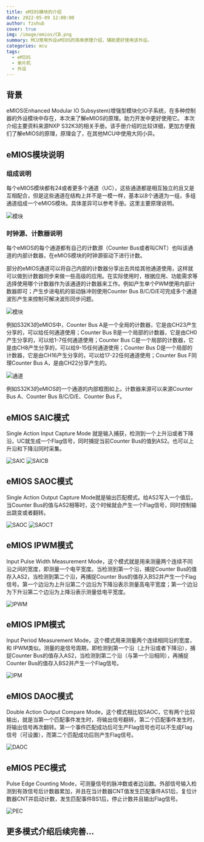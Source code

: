 ```yaml
---
title: eMIOS模块的介绍
date: 2022-05-09 12:00:00
author: fzxhub
cover: true
img: /image/emios/CB.png
summary: MCU常用外设eMIOS的简单原理介绍，辅助更好使用该外设。
categories: mcu
tags:
  - eMIOS
  - 单片机
  - 外设
---
```


## 背景

eMIOS(Enhanced Modular IO Subsystem)增强型模块化IO子系统，在多种控制器的外设模块中存在，本次来了解eMIOS的原理。助力开发中更好使用它。
本次介绍主要资料来源NXP S32K3的相关手册。该手册介绍的比较详细，更加方便我们了解eMIOS的原理，原理会了，在其他MCU中使用大同小异。

## eMIOS模块说明
### 组成说明

每个eMIOS模块都有24或者更多个通道（UC），这些通道都是相互独立的且又是互相配合，但是这些通道在结构上并不是一模一样，基本以8个通道为一组，多组通道组成一个eMIOS模块。具体差异可以参考手册。这里主要原理说明。

![模块](/image/emios/BD.png)

### 时钟源、计数器说明

每个eMIOS的每个通道都有自己的计数源（Counter Bus或者叫CNT）也叫该通道的内部计数器，在eMIOS模块的时钟源驱动下进行计数。

部分的eMIOS通道可以将自己内部的计数器分享出去共给其他通道使用，这样就可以做到计数器同步来做一些高级的应用。在实际使用时，根据应用、功能需求等选择使用哪个计数器作为该通道的计数器来工作。例如产生单个PWM使用内部计数器即可；产生步进电机的驱动脉冲则使用Counter Bus B/C/D/E可完成多个通道波形产生来控制可解决波形同步问题。

![模块](/image/emios/CB.png)

例如S32K3的eMIOS中，Counter Bus A是一个全局的计数器，它是由CH23产生分享的，可以给任何通道使用；Counter Bus B是一个局部的计数器，它是由CH0产生分享的，可以给1-7任何通道使用；Counter Bus C是一个局部的计数器，它是由CH8产生分享的，可以给9-15任何通道使用；Counter Bus D是一个局部的计数器，它是由CH16产生分享的，可以给17-22任何通道使用；Counter Bus F同理Counter Bus A，是由CH22分享产生的。

![通道](/image/emios/UC.png)

例如S32K3的eMIOS的一个通道的内部框图如上。计数器来源可以来源Counter Bus A、Counter Bus B/C/D/E、Counter Bus F。

## eMIOS SAIC模式

Single Action Input Capture  Mode 就是输入捕获，检测到一个上升沿或者下降沿，UC就生成一个Flag信号，同时捕捉当前Counter Bus的值到AS2。也可以上升沿和下降沿同时采集。

![SAIC](/image/emios/SAIC.png)
![SAICB](/image/emios/SAICB.png)

## eMIOS SAOC模式

Single Action Output Capture  Mode就是输出匹配模式。给AS2写入一个值后，当Counter Bus的值与AS2相等时，这个时候就会产生一个Flag信号，同时控制输出跳变或者翻转。

![SAOC](/image/emios/SAOC.png)
![SAOCT](/image/emios/SAOCT.png)

## eMIOS IPWM模式

Input Pulse Width Measurement Mode，这个模式就是用来测量两个连续不同沿之间的宽度，即测量一个电平宽度。当检测到第一个沿，捕捉Counter Bus的值存入AS2，当检测到第二个沿，再捕捉Counter Bus的值存入BS2并产生一个Flag信号。第一个边沿为上升沿第二个边沿为下降沿表示测量高电平宽度；第一个边沿为下升沿第二个边沿为上降沿表示测量低电平宽度。

![IPWM](/image/emios/IPWM.png)

## eMIOS IPM模式

Input Period Measurement Mode，这个模式用来测量两个连续相同沿的宽度，和 IPWM类似。测量的是信号周期，即检测到第一个沿（上升沿或者下降沿），捕捉Counter Bus的值存入AS2，当检测到第二个沿（与第一个沿相同），再捕捉Counter Bus的值存入BS2并产生一个Flag信号。

![IPM](/image/emios/IPM.png)

## eMIOS DAOC模式

Double Action Output Compare Mode，这个模式相比较SAOC，它有两个比较输出，就是当第一个匹配事件发生时，将输出信号翻转，第二个匹配事件发生时，将输出信号再次翻转。第一个事件匹配成功后可生产Flag信号也可以不生成Flag信号（可设置），而第二个匹配成功后则产生Flag信号。

![DAOC](/image/emios/DAOC.png)

## eMIOS PEC模式

Pulse Edge Counting Mode，可测量信号的脉冲数或者边沿数。外部信号输入检测到有效信号后计数器累加，并且在当计数器CNT值发生匹配事件AS1后，复位计数器CNT并启动计数，发生匹配事件BS1后，停止计数并且输出Flag信号。

![PEC](/image/emios/PEC.png)

## 更多模式介绍后续完善...